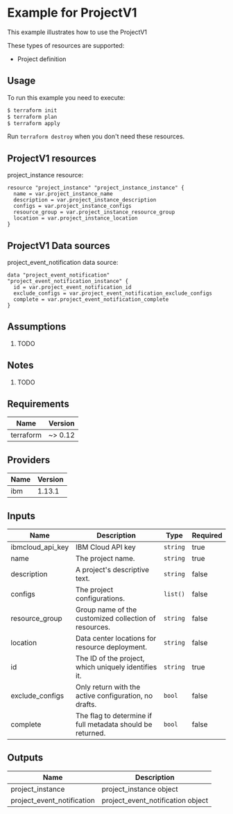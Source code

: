 # Example for ProjectV1

This example illustrates how to use the ProjectV1

These types of resources are supported:

* Project definition

## Usage

To run this example you need to execute:

```bash
$ terraform init
$ terraform plan
$ terraform apply
```

Run `terraform destroy` when you don't need these resources.


## ProjectV1 resources

project_instance resource:

```hcl
resource "project_instance" "project_instance_instance" {
  name = var.project_instance_name
  description = var.project_instance_description
  configs = var.project_instance_configs
  resource_group = var.project_instance_resource_group
  location = var.project_instance_location
}
```

## ProjectV1 Data sources

project_event_notification data source:

```hcl
data "project_event_notification" "project_event_notification_instance" {
  id = var.project_event_notification_id
  exclude_configs = var.project_event_notification_exclude_configs
  complete = var.project_event_notification_complete
}
```

## Assumptions

1. TODO

## Notes

1. TODO

## Requirements

| Name | Version |
|------|---------|
| terraform | ~> 0.12 |

## Providers

| Name | Version |
|------|---------|
| ibm | 1.13.1 |

## Inputs

| Name | Description | Type | Required |
|------|-------------|------|---------|
| ibmcloud\_api\_key | IBM Cloud API key | `string` | true |
| name | The project name. | `string` | true |
| description | A project's descriptive text. | `string` | false |
| configs | The project configurations. | `list()` | false |
| resource_group | Group name of the customized collection of resources. | `string` | false |
| location | Data center locations for resource deployment. | `string` | false |
| id | The ID of the project, which uniquely identifies it. | `string` | true |
| exclude_configs | Only return with the active configuration, no drafts. | `bool` | false |
| complete | The flag to determine if full metadata should be returned. | `bool` | false |

## Outputs

| Name | Description |
|------|-------------|
| project_instance | project_instance object |
| project_event_notification | project_event_notification object |
